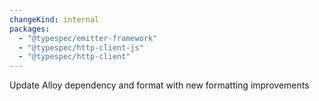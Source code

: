 ```yaml
---
changeKind: internal
packages:
  - "@typespec/emitter-framework"
  - "@typespec/http-client-js"
  - "@typespec/http-client"
---
```


Update Alloy dependency and format with new formatting improvements